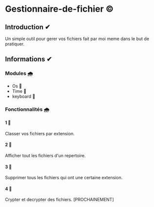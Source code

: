 # Gestionnaire-de-fichier ©

## Introduction ✔
Un simple outil pour gerer vos fichiers fait par moi meme dans le but de pratiquer.

## Informations ✔
### Modules 🌧
- Os 🚩
- Time 🚩
- keyboard 🚩
### Fonctionnalités 🌧
#### 1 📄
Classer vos fichiers par extension.
#### 2 📄
Afficher tout les fichiers d'un repertoire.
#### 3 📄
Supprimer tous les fichiers qui ont une certaine extension.
#### 4 📄
Crypter et decrypter des fichiers. [PROCHAINEMENT]

